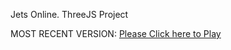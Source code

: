 Jets Online. ThreeJS Project

MOST RECENT VERSION: [Please Click here to Play](https://rawcdn.githack.com/alperenbutun/jets-online/b919d27/index.html)
